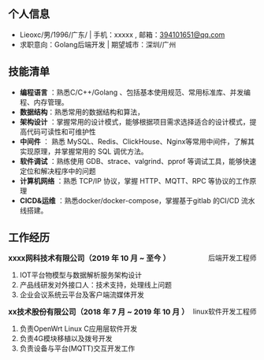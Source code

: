 ## 个人信息

- Lieoxc/男/1996/广东/ | 手机：xxxxx , 邮箱：394101651@qq.com
- 求职意向：Golang后端开发 | 期望城市：深圳/广州

## 技能清单

- **编程语言** ：熟悉C/C++/Golang 、包括基本使用规范、常用标准库、并发编程、内存管理。
- **数据结构**：熟悉常用的数据结构和算法，
- **架构设计** ：掌握常用的设计模式，能够根据项目需求选择适合的设计模式，提高代码可读性和可维护性
- **中间件** ： 熟悉 MySQL、Redis、ClickHouse、Nginx等常用中间件，了解其实现原理，并掌握常用的 SQL 调优方法。
- **软件调试** ：熟练使用 GDB、strace、valgrind、pprof 等调试工具，能够快速定位和解决程序中的问题
- **计算机网络** ：熟悉 TCP/IP 协议，掌握 HTTP、MQTT、RPC 等协议的工作原理
- **CICD&运维** ：熟悉docker/docker-compose，掌握基于gitlab 的CI/CD 流水线搭建。


## 工作经历
<div style="display: flex; justify-content: space-between;">
  <div style="font-size: 15px;"><strong>xxxx网科技术有限公司（2019 年 10 月 ~ 至今 ）</strong></div>
  <div>后端开发工程师</div>
</div>

1. IOT平台物模型与数据解析服务架构设计
2. 产品线研发对外接口人：技术支持，处理线上问题
3. 企业会议系统云平台及客户端流媒体开发

<div style="display: flex; justify-content: space-between;">
  <div style="font-size: 15px;"><strong>xx技术股份有限公司（2018 年 7 月 ~ 2019 年 10 月 ）</strong></div>
  <div>linux软件开发工程师</div>
</div>

1. 负责OpenWrt Linux C应用层软件开发
2. 负责4G模块移植以及拨号开发
3. 负责设备与平台(MQTT)交互开发工作

